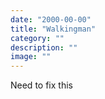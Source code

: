 ```yaml
---
date: "2000-00-00"
title: "Walkingman"
category: ""
description: ""
image: ""
---
```


Need to fix this